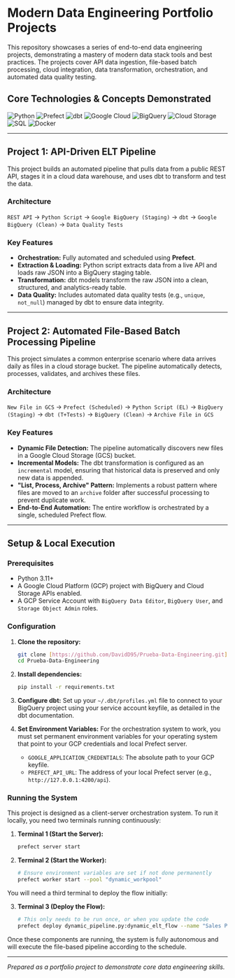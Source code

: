 # Modern Data Engineering Portfolio Projects

This repository showcases a series of end-to-end data engineering projects, demonstrating a mastery of modern data stack tools and best practices. The projects cover API data ingestion, file-based batch processing, cloud integration, data transformation, orchestration, and automated data quality testing.

## Core Technologies & Concepts Demonstrated

![Python](https://img.shields.io/badge/Python-3776AB?style=for-the-badge&logo=python&logoColor=white)
![Prefect](https://img.shields.io/badge/Prefect-0052FF?style=for-the-badge&logo=prefect&logoColor=white)
![dbt](https://img.shields.io/badge/dbt-FF694B?style=for-the-badge&logo=dbt&logoColor=white)
![Google Cloud](https://img.shields.io/badge/Google_Cloud-4285F4?style=for-the-badge&logo=google-cloud&logoColor=white)
![BigQuery](https://img.shields.io/badge/BigQuery-669DF6?style=for-the-badge&logo=google-bigquery&logoColor=white)
![Cloud Storage](https://img.shields.io/badge/Cloud_Storage-4285F4?style=for-the-badge&logo=google-cloud&logoColor=white)
![SQL](https://img.shields.io/badge/SQL-000000?style=for-the-badge&logo=sqlite&logoColor=white)
![Docker](https://img.shields.io/badge/Docker-2496ED?style=for-the-badge&logo=docker&logoColor=white)

---

## Project 1: API-Driven ELT Pipeline

This project builds an automated pipeline that pulls data from a public REST API, stages it in a cloud data warehouse, and uses dbt to transform and test the data.

### Architecture
`REST API` -> `Python Script` -> `Google BigQuery (Staging)` -> `dbt` -> `Google BigQuery (Clean)` -> `Data Quality Tests`

### Key Features
- **Orchestration:** Fully automated and scheduled using **Prefect**.
- **Extraction & Loading:** Python script extracts data from a live API and loads raw JSON into a BigQuery staging table.
- **Transformation:** dbt models transform the raw JSON into a clean, structured, and analytics-ready table.
- **Data Quality:** Includes automated data quality tests (e.g., `unique`, `not_null`) managed by dbt to ensure data integrity.

---

## Project 2: Automated File-Based Batch Processing Pipeline

This project simulates a common enterprise scenario where data arrives daily as files in a cloud storage bucket. The pipeline automatically detects, processes, validates, and archives these files.

### Architecture
`New File in GCS` -> `Prefect (Scheduled)` -> `Python Script (EL)` -> `BigQuery (Staging)` -> `dbt (T+Tests)` -> `BigQuery (Clean)` -> `Archive File in GCS`

### Key Features
- **Dynamic File Detection:** The pipeline automatically discovers new files in a Google Cloud Storage (GCS) bucket.
- **Incremental Models:** The dbt transformation is configured as an `incremental` model, ensuring that historical data is preserved and only new data is appended.
- **"List, Process, Archive" Pattern:** Implements a robust pattern where files are moved to an `archive` folder after successful processing to prevent duplicate work.
- **End-to-End Automation:** The entire workflow is orchestrated by a single, scheduled Prefect flow.

---

## Setup & Local Execution

### Prerequisites
- Python 3.11+
- A Google Cloud Platform (GCP) project with BigQuery and Cloud Storage APIs enabled.
- A GCP Service Account with `BigQuery Data Editor`, `BigQuery User`, and `Storage Object Admin` roles.

### Configuration

1.  **Clone the repository:**
    ```bash
    git clone [https://github.com/DavidD95/Prueba-Data-Engineering.git](https://github.com/DavidD95/Prueba-Data-Engineering.git)
    cd Prueba-Data-Engineering
    ```

2.  **Install dependencies:**
    ```bash
    pip install -r requirements.txt
    ```

3.  **Configure dbt:** Set up your `~/.dbt/profiles.yml` file to connect to your BigQuery project using your service account keyfile, as detailed in the dbt documentation.

4.  **Set Environment Variables:** For the orchestration system to work, you must set permanent environment variables for your operating system that point to your GCP credentials and local Prefect server.
    - `GOOGLE_APPLICATION_CREDENTIALS`: The absolute path to your GCP keyfile.
    - `PREFECT_API_URL`: The address of your local Prefect server (e.g., `http://127.0.0.1:4200/api`).

### Running the System
This project is designed as a client-server orchestration system. To run it locally, you need two terminals running continuously:

1.  **Terminal 1 (Start the Server):**
    ```bash
    prefect server start
    ```

2.  **Terminal 2 (Start the Worker):**
    ```bash
    # Ensure environment variables are set if not done permanently
    prefect worker start --pool "dynamic_workpool"
    ```

You will need a third terminal to deploy the flow initially:

3.  **Terminal 3 (Deploy the Flow):**
    ```bash
    # This only needs to be run once, or when you update the code
    prefect deploy dynamic_pipeline.py:dynamic_elt_flow --name "Sales Pipeline Deployment" --cron "*/5 * * * *"
    ```

Once these components are running, the system is fully autonomous and will execute the file-based pipeline according to the schedule.

---

*Prepared as a portfolio project to demonstrate core data engineering skills.*

